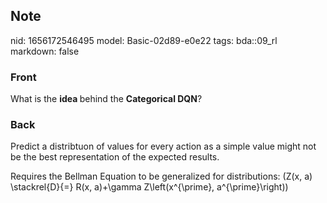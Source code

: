 ## Note
nid: 1656172546495
model: Basic-02d89-e0e22
tags: bda::09_rl
markdown: false

### Front
What is the <b>idea </b>behind the <b>Categorical DQN</b>?

### Back
Predict a distribtuon of values for every action as a simple value might not be the best representation of the expected results.

Requires the Bellman Equation to be generalized for distributions:
\(Z(x, a) \stackrel{D}{=} R(x, a)+\gamma Z\left(x^{\prime}, a^{\prime}\right)\)
